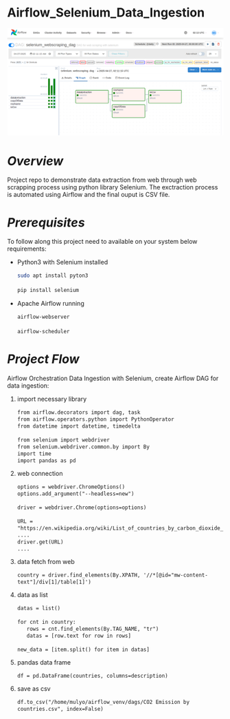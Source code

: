 # Airflow_Selenium_Data_Ingestion
![A screenshot of a project interface](selenium_webscraping.png)
# *Overview*
Project repo to demonstrate data extraction from web through web scrapping process using python library Selenium. The exctraction process is automated using Airflow and the final ouput is CSV file.
# *Prerequisites*
To follow along this project need to available on your system below requirements:
- Python3 with Selenium installed
  ```bash
  sudo apt install pyton3

  pip install selenium
  ```
- Apache Airflow running
  ```bash
  airflow-webserver

  airflow-scheduler 
  ```
# *Project Flow*
Airflow Orchestration Data Ingestion with Selenium, create Airflow DAG for data ingestion:
1. import necessary library
   ```python3
   from airflow.decorators import dag, task
   from airflow.operators.python import PythonOperator
   from datetime import datetime, timedelta

   from selenium import webdriver
   from selenium.webdriver.common.by import By
   import time
   import pandas as pd
   ```
2. web connection
   ```python3
   options = webdriver.ChromeOptions()
   options.add_argument("--headless=new")

   driver = webdriver.Chrome(options=options)

   URL = "https://en.wikipedia.org/wiki/List_of_countries_by_carbon_dioxide_emissions"
   ....
   driver.get(URL)
   ....
   ```
3. data fetch from web
   ```python3
   country = driver.find_elements(By.XPATH, '//*[@id="mw-content-text"]/div[1]/table[1]')
   ```
4. data as list
   ```python3
   datas = list()

   for cnt in country:
      rows = cnt.find_elements(By.TAG_NAME, "tr")
      datas = [row.text for row in rows]

   new_data = [item.split() for item in datas]
   ```
5. pandas data frame
   ```python3
   df = pd.DataFrame(countries, columns=description)
   ```
6. save as csv
   ```python3
   df.to_csv("/home/mulyo/airflow_venv/dags/CO2 Emission by countries.csv", index=False)
   ```
   
